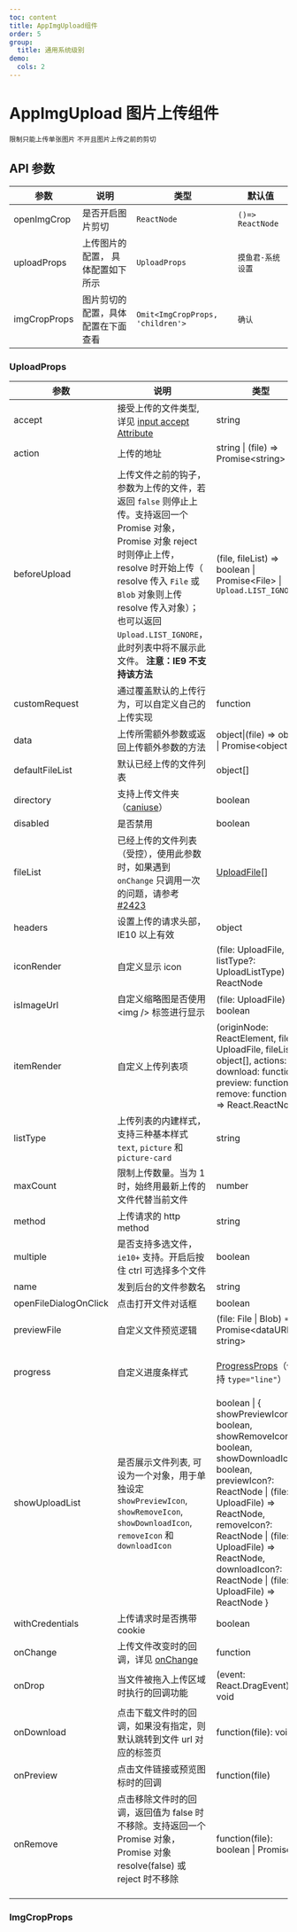 ```yaml
---
toc: content
title: AppImgUpload组件
order: 5
group:
  title: 通用系统级别
demo:
  cols: 2
---
```


# AppImgUpload 图片上传组件

<code src="./demos/basic.tsx">限制只能上传单张图片</code>
<code src="./demos/open-img-crop.tsx">不开且图片上传之前的剪切</code>

## API 参数

| 参数         | 说明                               | 类型                             | 默认值            |
| ------------ | ---------------------------------- | -------------------------------- | ----------------- |
| openImgCrop  | 是否开启图片剪切                   | `ReactNode`                      | `()=> ReactNode`  |
| uploadProps  | 上传图片的配置， 具体配置如下所示  | `UploadProps`                    | `摸鱼君-系统设置` |
| imgCropProps | 图片剪切的配置，具体配置在下面查看 | `Omit<ImgCropProps, 'children'>` | `确认`            |

### UploadProps

| 参数                  | 说明                                                                                                                                                                                                                                                                                                   | 类型                                                                                                                                                                                                                                                                               | 默认值                                                                                                                                   | 版本            |
| --------------------- | ------------------------------------------------------------------------------------------------------------------------------------------------------------------------------------------------------------------------------------------------------------------------------------------------------ | ---------------------------------------------------------------------------------------------------------------------------------------------------------------------------------------------------------------------------------------------------------------------------------- | ---------------------------------------------------------------------------------------------------------------------------------------- | --------------- |
| accept                | 接受上传的文件类型, 详见 [input accept Attribute](https://developer.mozilla.org/en-US/docs/Web/HTML/Element/input/file#accept)                                                                                                                                                                         | string                                                                                                                                                                                                                                                                             | -                                                                                                                                        |                 |
| action                | 上传的地址                                                                                                                                                                                                                                                                                             | string \| (file) => Promise&lt;string>                                                                                                                                                                                                                                             | -                                                                                                                                        |                 |
| beforeUpload          | 上传文件之前的钩子，参数为上传的文件，若返回 `false` 则停止上传。支持返回一个 Promise 对象，Promise 对象 reject 时则停止上传，resolve 时开始上传（ resolve 传入 `File` 或 `Blob` 对象则上传 resolve 传入对象）；也可以返回 `Upload.LIST_IGNORE`，此时列表中将不展示此文件。 **注意：IE9 不支持该方法** | (file, fileList) => boolean \| Promise&lt;File> \| `Upload.LIST_IGNORE`                                                                                                                                                                                                            | -                                                                                                                                        |                 |
| customRequest         | 通过覆盖默认的上传行为，可以自定义自己的上传实现                                                                                                                                                                                                                                                       | function                                                                                                                                                                                                                                                                           | -                                                                                                                                        |                 |
| data                  | 上传所需额外参数或返回上传额外参数的方法                                                                                                                                                                                                                                                               | object\|(file) => object \| Promise&lt;object>                                                                                                                                                                                                                                     | -                                                                                                                                        |                 |
| defaultFileList       | 默认已经上传的文件列表                                                                                                                                                                                                                                                                                 | object\[]                                                                                                                                                                                                                                                                          | -                                                                                                                                        |                 |
| directory             | 支持上传文件夹（[caniuse](https://caniuse.com/#feat=input-file-directory)）                                                                                                                                                                                                                            | boolean                                                                                                                                                                                                                                                                            | false                                                                                                                                    |                 |
| disabled              | 是否禁用                                                                                                                                                                                                                                                                                               | boolean                                                                                                                                                                                                                                                                            | false                                                                                                                                    |                 |
| fileList              | 已经上传的文件列表（受控），使用此参数时，如果遇到 `onChange` 只调用一次的问题，请参考 [#2423](https://github.com/ant-design/ant-design/issues/2423)                                                                                                                                                   | [UploadFile](#uploadfile)\[]                                                                                                                                                                                                                                                       | -                                                                                                                                        |                 |
| headers               | 设置上传的请求头部，IE10 以上有效                                                                                                                                                                                                                                                                      | object                                                                                                                                                                                                                                                                             | -                                                                                                                                        |                 |
| iconRender            | 自定义显示 icon                                                                                                                                                                                                                                                                                        | (file: UploadFile, listType?: UploadListType) => ReactNode                                                                                                                                                                                                                         | -                                                                                                                                        |                 |
| isImageUrl            | 自定义缩略图是否使用 &lt;img /> 标签进行显示                                                                                                                                                                                                                                                           | (file: UploadFile) => boolean                                                                                                                                                                                                                                                      | [(内部实现)](https://github.com/ant-design/ant-design/blob/4ad5830eecfb87471cd8ac588c5d992862b70770/components/upload/utils.tsx#L47-L68) |                 |
| itemRender            | 自定义上传列表项                                                                                                                                                                                                                                                                                       | (originNode: ReactElement, file: UploadFile, fileList: object\[], actions: { download: function, preview: function, remove: function }) => React.ReactNode                                                                                                                         | -                                                                                                                                        | 4.16.0          |
| listType              | 上传列表的内建样式，支持三种基本样式 `text`, `picture` 和 `picture-card`                                                                                                                                                                                                                               | string                                                                                                                                                                                                                                                                             | `text`                                                                                                                                   |                 |
| maxCount              | 限制上传数量。当为 1 时，始终用最新上传的文件代替当前文件                                                                                                                                                                                                                                              | number                                                                                                                                                                                                                                                                             | -                                                                                                                                        | 4.10.0          |
| method                | 上传请求的 http method                                                                                                                                                                                                                                                                                 | string                                                                                                                                                                                                                                                                             | `post`                                                                                                                                   |                 |
| multiple              | 是否支持多选文件，`ie10+` 支持。开启后按住 ctrl 可选择多个文件                                                                                                                                                                                                                                         | boolean                                                                                                                                                                                                                                                                            | false                                                                                                                                    |                 |
| name                  | 发到后台的文件参数名                                                                                                                                                                                                                                                                                   | string                                                                                                                                                                                                                                                                             | `file`                                                                                                                                   |                 |
| openFileDialogOnClick | 点击打开文件对话框                                                                                                                                                                                                                                                                                     | boolean                                                                                                                                                                                                                                                                            | true                                                                                                                                     |                 |
| previewFile           | 自定义文件预览逻辑                                                                                                                                                                                                                                                                                     | (file: File \| Blob) => Promise&lt;dataURL: string>                                                                                                                                                                                                                                | -                                                                                                                                        |                 |
| progress              | 自定义进度条样式                                                                                                                                                                                                                                                                                       | [ProgressProps](/components/progress-cn#api)（仅支持 `type="line"`）                                                                                                                                                                                                               | { strokeWidth: 2, showInfo: false }                                                                                                      | 4.3.0           |
| showUploadList        | 是否展示文件列表, 可设为一个对象，用于单独设定 `showPreviewIcon`, `showRemoveIcon`, `showDownloadIcon`, `removeIcon` 和 `downloadIcon`                                                                                                                                                                 | boolean \| { showPreviewIcon?: boolean, showRemoveIcon?: boolean, showDownloadIcon?: boolean, previewIcon?: ReactNode \| (file: UploadFile) => ReactNode, removeIcon?: ReactNode \| (file: UploadFile) => ReactNode, downloadIcon?: ReactNode \| (file: UploadFile) => ReactNode } | true                                                                                                                                     | function: 4.7.0 |
| withCredentials       | 上传请求时是否携带 cookie                                                                                                                                                                                                                                                                              | boolean                                                                                                                                                                                                                                                                            | false                                                                                                                                    |                 |
| onChange              | 上传文件改变时的回调，详见 [onChange](#onchange)                                                                                                                                                                                                                                                       | function                                                                                                                                                                                                                                                                           | -                                                                                                                                        |                 |
| onDrop                | 当文件被拖入上传区域时执行的回调功能                                                                                                                                                                                                                                                                   | (event: React.DragEvent) => void                                                                                                                                                                                                                                                   | -                                                                                                                                        | 4.16.0          |
| onDownload            | 点击下载文件时的回调，如果没有指定，则默认跳转到文件 url 对应的标签页                                                                                                                                                                                                                                  | function(file): void                                                                                                                                                                                                                                                               | (跳转新标签页)                                                                                                                           |                 |
| onPreview             | 点击文件链接或预览图标时的回调                                                                                                                                                                                                                                                                         | function(file)                                                                                                                                                                                                                                                                     | -                                                                                                                                        |                 |
| onRemove              | 点击移除文件时的回调，返回值为 false 时不移除。支持返回一个 Promise 对象，Promise 对象 resolve(false) 或 reject 时不移除                                                                                                                                                                               | function(file): boolean \| Promise                                                                                                                                                                                                                                                 | -                                                                                                                                        |                 |

### ImgCropProps
